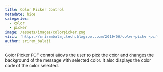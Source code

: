 ```yaml
---
title: Color Picker Control
metadate: hide
categories:
  - color
  - picker
image: /assets/images/colorpicker.png
visit: 'https://srirambalajitech.blogspot.com/2019/06/color-picker-pcf-control.html'
author: sriram_balaji
---
```


Color Picker PCF control allows the user to pick the color and changes the background of the message with selected color. It also displays the color code of the color selected.
